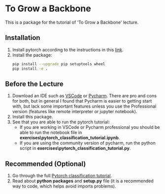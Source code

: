 # To Grow a Backbone
This is a package for the tutorial of 'To Grow a Backbone' lecture.

## Installation
1. Install pytorch according to the instructions in this [link](https://pytorch.org/get-started/locally/).
2. Install the package:
    ```bash
    pip install --upgrade pip setuptools wheel
    pip install -e .
    ```

## Before the Lecture
1. Download an IDE such as [VSCode](https://code.visualstudio.com/) or [Pycharm](https://www.jetbrains.com/pycharm/). There are pro and cons for both, but in general I found that Pycharm is easier to getting start with, but lack some important features unless you use the Professional version (features like remote interpreter or jupyter notebook).
2. Install this package.
3. See that you are able to run the pytorch tutorial:
    * If you are working in VSCode or Pycharm professional you should be able to run the notebook file in **exercises\pytorch_classification_tutorial.ipynb**.
    * If you are using the community version of pycharm, run the python script in **exercises\pytorch_classification_tutorial.py**.

## Recommended (Optional)
1. Go through the full [Pytorch classification tutorial](https://pytorch.org/tutorials/beginner/blitz/cifar10_tutorial.html).
2. Read about **python packages** and **setup.py** file (it is a recommended way to code, which helps avoid imports problems).